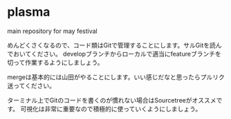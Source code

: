 # plasma
main repository for may festival

めんどくさくなるので、コード類はGitで管理することにします。サルGitを読んでおいてください。
developブランチからローカルで適当にfeatureブランチを切って作業するようにしましょう。

mergeは基本的には山田がやることにします。いい感じだなと思ったらプルリク送ってください。

ターミナル上でGitのコードを書くのが慣れない場合はSourcetreeがオススメです。
可視化は非常に重要なので積極的に使っていくようにしましょう。

